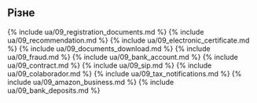 ## Різне

{% include ua/09_registration_documents.md %}
{% include ua/09_recommendation.md %}
{% include ua/09_electronic_certificate.md %}
{% include ua/09_documents_download.md %}
{% include ua/09_fraud.md %}
{% include ua/09_bank_account.md %}
{% include ua/09_contract.md %}
{% include ua/09_sip.md %}
{% include ua/09_colaborador.md %}
{% include ua/09_tax_notifications.md %}
{% include ua/09_amazon_business.md %}
{% include ua/09_bank_deposits.md %}
